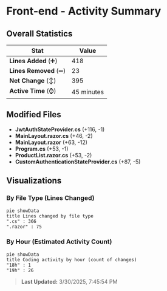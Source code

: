 # Front-end - Activity Summary 

## Overall Statistics

| Stat                   | Value                                                             |
| ---------------------- | ----------------------------------------------------------------- |
| **Lines Added** (➕)   | 418                                          |
| **Lines Removed** (➖) | 23                                        |
| **Net Change** (↕)    | 395                |
| **Active Time** (⌚)   | 45 minutes |


## Modified Files
- **JwtAuthStateProvider.cs** (+116, -1)
- **MainLayout.razor.cs** (+46, -2)
- **MainLayout.razor** (+63, -12)
- **Program.cs** (+53, -1)
- **ProductList.razor.cs** (+53, -2)
- **CustomAuthenticationStateProvider.cs** (+87, -5)

## Visualizations

### By File Type (Lines Changed)

```mermaid
pie showData
title Lines changed by file type
".cs" : 366
".razor" : 75
```

### By Hour (Estimated Activity Count)

```mermaid
pie showData
title Coding activity by hour (count of changes)
"18h" : 1
"19h" : 26
```


> **Last Updated:** 3/30/2025, 7:45:54 PM